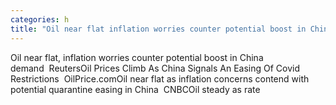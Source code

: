 ```yaml
---
categories: h
title: "Oil near flat inflation worries counter potential boost in China demand  Reuters"
---
```

Oil near flat, inflation worries counter potential boost in China demand&nbsp;&nbsp;ReutersOil Prices Climb As China Signals An Easing Of Covid Restrictions&nbsp;&nbsp;OilPrice.comOil near flat as inflation concerns contend with potential quarantine easing in China&nbsp;&nbsp;CNBCOil steady as rate 